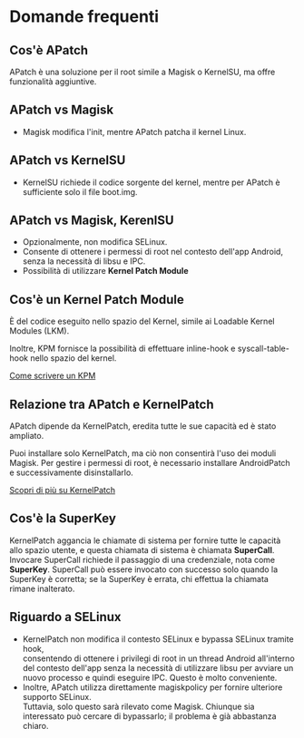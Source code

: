 # Domande frequenti

## Cos'è APatch

APatch è una soluzione per il root simile a Magisk o KernelSU, ma offre funzionalità aggiuntive.

## APatch vs Magisk

- Magisk modifica l'init, mentre APatch patcha il kernel Linux.

## APatch vs KernelSU

- KernelSU richiede il codice sorgente del kernel, mentre per APatch è sufficiente solo il file boot.img.

## APatch vs Magisk, KerenlSU

- Opzionalmente, non modifica SELinux.
- Consente di ottenere i permessi di root nel contesto dell'app Android, senza la necessità di libsu e IPC.
- Possibilità di utilizzare **Kernel Patch Module**

## Cos'è un Kernel Patch Module

È del codice eseguito nello spazio del Kernel, simile ai Loadable Kernel Modules (LKM).

Inoltre, KPM fornisce la possibilità di effettuare inline-hook e syscall-table-hook nello spazio del kernel.

[Come scrivere un KPM](https://github.com/bmax121/KernelPatch/blob/main/doc/module.md)

## Relazione tra APatch e KernelPatch

APatch dipende da KernelPatch, eredita tutte le sue capacità ed è stato ampliato.

Puoi installare solo KernelPatch, ma ciò non consentirà l'uso dei moduli Magisk.
Per gestire i permessi di root, è necessario installare AndroidPatch e successivamente disinstallarlo.

[Scopri di più su KernelPatch](https://github.com/bmax121/KernelPatch)

## Cos'è la SuperKey

KernelPatch aggancia le chiamate di sistema per fornire tutte le capacità allo spazio utente, e questa chiamata di sistema è chiamata **SuperCall**.
Invocare SuperCall richiede il passaggio di una credenziale, nota come **SuperKey**.
SuperCall può essere invocato con successo solo quando la SuperKey è corretta; se la SuperKey è errata, chi effettua la chiamata rimane inalterato.

## Riguardo a SELinux

- KernelPatch non modifica il contesto SELinux e bypassa SELinux tramite hook,  
  consentendo di ottenere i privilegi di root in un thread Android all'interno del contesto dell'app senza la necessità di utilizzare libsu per avviare un nuovo processo e quindi eseguire IPC.
  Questo è molto conveniente.
- Inoltre, APatch utilizza direttamente magiskpolicy per fornire ulteriore supporto SELinux.  
  Tuttavia, solo questo sarà rilevato come Magisk. Chiunque sia interessato può cercare di bypassarlo; il problema è già abbastanza chiaro.